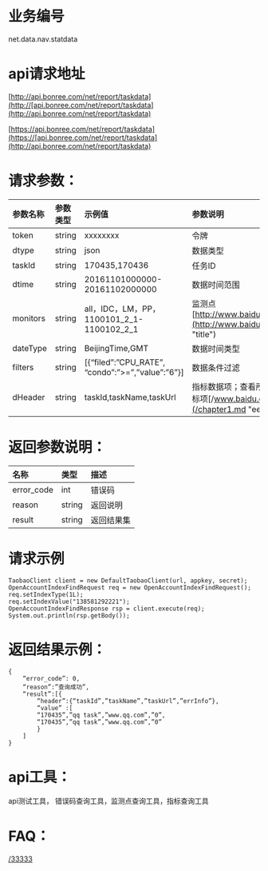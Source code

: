 # 业务编号

net.data.nav.statdata

# api请求地址

[http://api.bonree.com/net/report/taskdata](http://[api.bonree.com/net/report/taskdata](http://api.bonree.com/net/report/taskdata)

[https://api.bonree.com/net/report/taskdata](https://[api.bonree.com/net/report/taskdata](http://api.bonree.com/net/report/taskdata)

# 请求参数：

| 参数名称 | 参数类型 | 示例值 | 参数说明 |
| :--- | :--- | :--- | :--- |
| token | string | xxxxxxxx | 令牌 |
| dtype | string | json | 数据类型 |
| taskId | string | 170435,170436 | 任务ID |
| dtime | string | 20161101000000-20161102000000 | 数据时间范围 |
| monitors | string | all，IDC，LM，PP，1100101\_2\_1-1100102\_2\_1 | 监测点[http://www.baidu.com](http://www.baidu.com "title") |
| dateType | string | BeijingTime,GMT | 数据时间类型 |
| filters | string | \[{“filed”:”CPU\_RATE”, “condo”:”&gt;=”,”value”:”6”}\] | 数据条件过滤 |
| dHeader | string | taskId,taskName,taskUrl | 指标数据项；查看所有指标项[/www.baidu.com](/chapter1.md "eeeee") |

# 返回参数说明：

| 名称 | 类型 | 描述 |
| :--- | :--- | :--- |
| error\_code | int | 错误码 |
| reason | string | 返回说明 |
| result | string | 返回结果集 |

# 请求示例

```
TaobaoClient client = new DefaultTaobaoClient(url, appkey, secret);
OpenAccountIndexFindRequest req = new OpenAccountIndexFindRequest();
req.setIndexType(1L);
req.setIndexValue("138581292221");
OpenAccountIndexFindResponse rsp = client.execute(req);
System.out.println(rsp.getBody());
```

# 返回结果示例：

```
{
    “error_code”: 0,
    “reason”:”查询成功”,
    “result”:[{
        “header”:{“taskId”,”taskName”,”taskUrl”,”errInfo”},
        “value” :[
        “170435”,”qq task”,”www.qq.com”,”0”,
        “170435”,”qq task”,”www.qq.com”,”0”
        }
    ]
}
```

# api工具：

api测试工具， 错误码查询工具，监测点查询工具，指标查询工具

# FAQ：

[/33333](/33333 "eeeeee")

